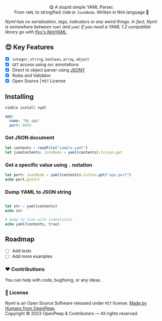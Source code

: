 <p align="center">
    😋 A stupid simple YAML Parser.<br>From <code>YAML</code> to stringified <code>JSON</code> or <code>JsonNode</code>. Written in Nim language 👑
</p>

_Nyml has no serialization, tags, indicators or any weird things. In fact, Nyml is somewhere between `toml` and `yaml`_
_If you need a YAML 1.2 compatible library go with [flyx's NimYAML](https://github.com/flyx/NimYAML)._

## 😍 Key Features
- [x] `integer`, `string`, `boolean`, `array`, `object`
- [x] `GET` access using `dot` annotations
- [x] Direct to object parser using [JSONY](https://github.com/treeform/jsony)
- [x] Rules and Validator
- [x] Open Source | `MIT` License

## Installing

```
nimble install nyml
```

```yaml
app:
  name: "My app"
  port: 9933
```

### Get JSON document
```nim
let contents = readFile("sample.yaml")
let jsonContents: JsonNode = yaml(contents).toJson.get
```

### Get a specific value using `.` notation
```nim
let port: JsonNode = yaml(contents).toJson.get("app.port")
echo port.getInt
```

### Dump YAML to JSON string
```nim

let str = yaml(contents)
echo str

# dump to json with indentation
echo yaml(contents, true)

```

## Roadmap
- [ ] Add tests
- [ ] Add more examples

### ❤ Contributions
You can help with code, bugfixing, or any ideas. 

### 🎩 License
Nyml is an Open Source Software released under `MIT` license. [Made by Humans from OpenPeep](https://github.com/openpeep).<br>
Copyright &copy; 2023 OpenPeep & Contributors &mdash; All rights reserved.